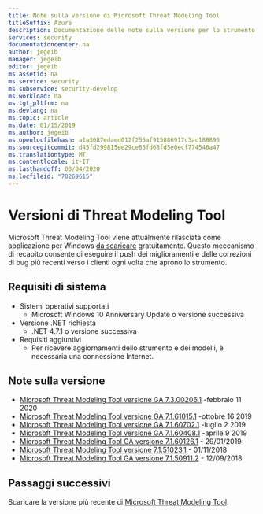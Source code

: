 ```yaml
---
title: Note sulla versione di Microsoft Threat Modeling Tool
titleSuffix: Azure
description: Documentazione delle note sulla versione per lo strumento di modellazione delle minacce
services: security
documentationcenter: na
author: jegeib
manager: jegeib
editor: jegeib
ms.assetid: na
ms.service: security
ms.subservice: security-develop
ms.workload: na
ms.tgt_pltfrm: na
ms.devlang: na
ms.topic: article
ms.date: 01/15/2019
ms.author: jegeib
ms.openlocfilehash: a1a3687edaed012f255af915886917c3ac188896
ms.sourcegitcommit: d45fd299815ee29ce65fd68fd5e0ecf774546a47
ms.translationtype: MT
ms.contentlocale: it-IT
ms.lasthandoff: 03/04/2020
ms.locfileid: "78269615"
---
```

# <a name="threat-modeling-tool-releases"></a>Versioni di Threat Modeling Tool

Microsoft Threat Modeling Tool viene attualmente rilasciata come applicazione per Windows [da scaricare](https://aka.ms/threatmodelingtool) gratuitamente. Questo meccanismo di recapito consente di eseguire il push dei miglioramenti e delle correzioni di bug più recenti verso i clienti ogni volta che aprono lo strumento.

## <a name="system-requirements"></a>Requisiti di sistema

- Sistemi operativi supportati
  - Microsoft Windows 10 Anniversary Update o versione successiva
- Versione .NET richiesta
  - .NET 4.7.1 o versione successiva
- Requisiti aggiuntivi
  - Per ricevere aggiornamenti dello strumento e dei modelli, è necessaria una connessione Internet.

## <a name="release-notes"></a>Note sulla versione

- [Microsoft Threat Modeling Tool versione GA 7.3.00206.1](threat-modeling-tool-releases-73002061.md) -febbraio 11 2020
- [Microsoft Threat Modeling Tool versione GA 7.1.61015.1](threat-modeling-tool-releases-71610151.md) -ottobre 16 2019
- [Microsoft Threat Modeling Tool versione GA 7.1.60702.1](threat-modeling-tool-releases-71607021.md) -luglio 2 2019
- [Microsoft Threat Modeling Tool versione GA 7.1.60408.1](threat-modeling-tool-releases-71604081.md) -aprile 9 2019
- [Microsoft Threat Modeling Tool GA versione 7.1.60126.1](threat-modeling-tool-releases-71601261.md) - 29/01/2019
- [Microsoft Threat Modeling Tool versione 7.1.51023.1](threat-modeling-tool-releases-71510231.md) - 01/11/2018
- [Microsoft Threat Modeling Tool GA versione 7.1.50911.2](threat-modeling-tool-releases-71509112.md) - 12/09/2018

## <a name="next-steps"></a>Passaggi successivi

Scaricare la versione più recente di [Microsoft Threat Modeling Tool](https://aka.ms/threatmodelingtool).
